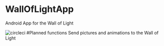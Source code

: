 # WallOfLightApp
Android App for the Wall of Light

![circleci](https://circleci.com/gh/RT-CUSTOMZ/WallOfLightApp.svg?style=shield&circle-token=:d4ef396cb83eb24fad0b39d4f344138c35e325ca)
#Planned functions
Send pictures and animations to the Wall of Light

